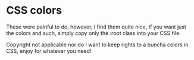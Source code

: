 # CSS colors
These were painful to do, however, I find them quite nice, If you want just the colors and such, simply copy only the :root class into your CSS file.

Copyright not applicable nor do I want to keep rights to a buncha colors in CSS, enjoy for whatever you need!

